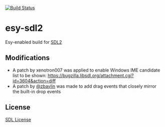[![Build Status](https://dev.azure.com/revery-ui/revery/_apis/build/status/revery-ui.esy-sdl2?branchName=master)](https://dev.azure.com/revery-ui/revery/_build/latest?definitionId=12&branchName=master)

# esy-sdl2
Esy-enabled build for [SDL2](https://www.libsdl.org/)

## Modifications

- A patch by xenotron007 was applied to enable Windows IME candidate list to be shown: https://bugzilla.libsdl.org/attachment.cgi?id=3604&action=diff
- A patch by [@zbaylin](https://github.com/zbaylin) was made to add drag events that closely mirror the built-in drop events


## License

[SDL License](./LICENSE)
